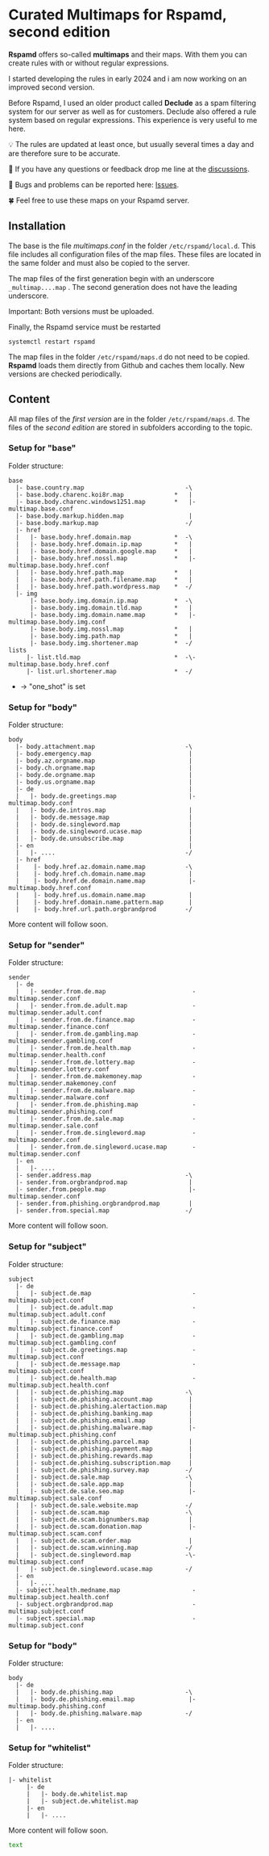 # Curated Multimaps for Rspamd, second edition

**Rspamd** offers so-called **multimaps** and their maps. With them you can create rules with or without regular expressions.

I started developing the rules in early 2024 and i am now working on an improved second version.

Before Rspamd, I used an older product called **Declude** as a spam filtering system for our server as well as for customers. Declude also offered a rule system based on regular expressions. This experience is very useful to me here.

:bulb: The rules are updated at least once, but usually several times a day and are therefore sure to be accurate.

📢 If you have any questions or feedback drop me line at the [discussions](https://github.com/martinschaible/rspamd-rules/discussions).

🐛 Bugs and problems can be reported here: [Issues](https://github.com/martinschaible/rspamd-rules/issues).

🍀 Feel free to use these maps on your Rspamd server.

## Installation
The base is the file *multimaps.conf* in the folder `/etc/rspamd/local.d`. This file includes all configuration files of the map files. These files are located in the same folder and must also be copied to the server.

The map files of the first generation begin with an underscore `_multimap....map` . The second generation does not have the leading underscore.

Important: Both versions must be uploaded.

Finally, the Rspamd service must be restarted

```
systemctl restart rspamd
```

The map files in the folder `/etc/rspamd/maps.d` do not need to be copied. **Rspamd** loads them directly from Github and caches them locally. New versions are checked periodically.

## Content

All map files of the *first version* are in the folder `/etc/rspamd/maps.d`. The files of the *second edition* are stored in subfolders according to the topic.

### Setup for "base"

Folder structure:

```
base
  |- base.country.map                            -\
  |- base.body.charenc.koi8r.map              *   |
  |- base.body.charenc.windows1251.map        *   |- multimap.base.conf
  |- base.body.markup.hidden.map                  |
  |- base.body.markup.map                        -/
  |- href
  |   |- base.body.href.domain.map            *  -\
  |   |- base.body.href.domain.ip.map         *   |
  |   |- base.body.href.domain.google.map     *   |
  |   |- base.body.href.nossl.map             *   |- multimap.base.body.href.conf
  |   |- base.body.href.path.map              *   |
  |   |- base.body.href.path.filename.map     *   |
  |   |- base.body.href.path.wordpress.map    *  -/
  |- img
      |- base.body.img.domain.ip.map          *  -\
      |- base.body.img.domain.tld.map         *   |
      |- base.body.img.domain.name.map        *   |- multimap.base.body.img.conf
      |- base.body.img.nossl.map              *   |
      |- base.body.img.path.map               *   |
      |- base.body.img.shortener.map          *  -/
lists
     |- list.tld.map                          *  -\- multimap.base.body.href.conf
     |- list.url.shortener.map                *  -/

```

* -> "one_shot" is set

### Setup for "body"

Folder structure:
```
body
  |- body.attachment.map                         -\
  |- body.emergency.map                           |
  |- body.az.orgname.map                          |
  |- body.ch.orgname.map                          |
  |- body.de.orgname.map                          |
  |- body.us.orgname.map                          |
  |- de                                           |
  |   |- body.de.greetings.map                    |- multimap.body.conf
  |   |- body.de.intros.map                       |
  |   |- body.de.message.map                      |
  |   |- body.de.singleword.map                   |
  |   |- body.de.singleword.ucase.map             |
  |   |- body.de.unsubscribe.map                  |
  |- en                                           |
  |   |- ....                                    -/
  |- href
  |    |- body.href.az.domain.name.map           -\
  |    |- body.href.ch.domain.name.map            |
  |    |- body.href.de.domain.name.map            |- multimap.body.href.conf
  |    |- body.href.us.domain.name.map            |
  |    |- body.href.domain.name.pattern.map       |
  |    |- body.href.url.path.orgbrandprod        -/
```

More content will follow soon.

### Setup for "sender"

Folder structure:
```
sender
  |- de
  |   |- sender.from.de.map                        - multimap.sender.conf 
  |   |- sender.from.de.adult.map                  - multimap.sender.adult.conf
  |   |- sender.from.de.finance.map                - multimap.sender.finance.conf
  |   |- sender.from.de.gambling.map               - multimap.sender.gambling.conf
  |   |- sender.from.de.health.map                 - multimap.sender.health.conf
  |   |- sender.from.de.lottery.map                - multimap.sender.lottery.conf
  |   |- sender.from.de.makemoney.map              - multimap.sender.makemoney.conf
  |   |- sender.from.de.malware.map                - multimap.sender.malware.conf
  |   |- sender.from.de.phishing.map               - multimap.sender.phishing.conf
  |   |- sender.from.de.sale.map                   - multimap.sender.sale.conf
  |   |- sender.from.de.singleword.map             - multimap.sender.conf
  |   |- sender.from.de.singleword.ucase.map       - multimap.sender.conf
  |- en
  |   |- ....
  |- sender.address.map                          -\
  |- sender.from.orgbrandprod.map                 |
  |- sender.from.people.map                       |- multimap.sender.conf
  |- sender.from.phishing.orgbrandprod.map        |
  |- sender.from.special.map                     -/
```

More content will follow soon.

### Setup for "subject"

Folder structure:
```
subject
  |- de
  |   |- subject.de.map                            - multimap.subject.conf
  |   |- subject.de.adult.map                      - multimap.subject.adult.conf
  |   |- subject.de.finance.map                    - multimap.subject.finance.conf
  |   |- subject.de.gambling.map                   - multimap.subject.gambling.conf
  |   |- subject.de.greetings.map                  - multimap.subject.conf
  |   |- subject.de.message.map                    - multimap.subject.conf
  |   |- subject.de.health.map                     - multimap.subject.health.conf
  |   |- subject.de.phishing.map                 -\
  |   |- subject.de.phishing.account.map          |
  |   |- subject.de.phishing.alertaction.map      |
  |   |- subject.de.phishing.banking.map          |
  |   |- subject.de.phishing.email.map            |
  |   |- subject.de.phishing.malware.map          |- multimap.subject.phishing.conf
  |   |- subject.de.phishing.parcel.map           |
  |   |- subject.de.phishing.payment.map          |
  |   |- subject.de.phishing.rewards.map          |
  |   |- subject.de.phishing.subscription.map     |
  |   |- subject.de.phishing.survey.map          -/
  |   |- subject.de.sale.map                     -\
  |   |- subject.de.sale.app.map                  |
  |   |- subject.de.sale.seo.map                  |- multimap.subject.sale.conf
  |   |- subject.de.sale.website.map             -/
  |   |- subject.de.scam.map                     -\
  |   |- subject.de.scam.bignumbers.map           |
  |   |- subject.de.scam.donation.map             |- multimap.subject.scam.conf
  |   |- subject.de.scam.order.map                |
  |   |- subject.de.scam.winning.map             -/
  |   |- subject.de.singleword.map               -\- multimap.subject.conf
  |   |- subject.de.singleword.ucase.map         -/
  |- en
  |   |- ....
  |- subject.health.medname.map                    - multimap.subject.health.conf
  |- subject.orgbrandprod.map                      - multimap.subject.conf
  |- subject.special.map                           - multimap.subject.conf
```

### Setup for "body"

Folder structure:
```
body
  |- de
  |   |- body.de.phishing.map                    -\
  |   |- body.de.phishing.email.map               |- multimap.body.phishing.conf
  |   |- body.de.phishing.malware.map            -/
  |- en
  |   |- ....
```


### Setup for "whitelist"

Folder structure:
```
|- whitelist
     |- de
     |   |- body.de.whitelist.map
     |   |- subject.de.whitelist.map
     |- en
     |   |- ....
```

More content will follow soon.

<code style="color : green">text</code>

